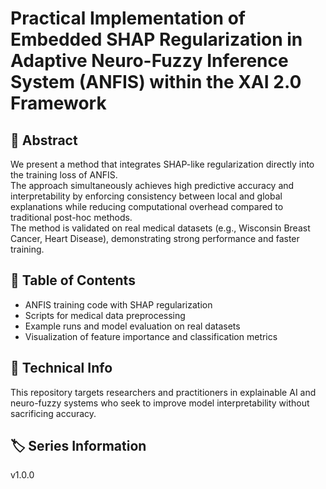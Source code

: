 # Practical Implementation of Embedded SHAP Regularization in Adaptive Neuro-Fuzzy Inference System (ANFIS) within the XAI 2.0 Framework

## 📜 Abstract
We present a method that integrates SHAP-like regularization directly into the training loss of ANFIS.  
The approach simultaneously achieves high predictive accuracy and interpretability by enforcing consistency between local and global explanations while reducing computational overhead compared to traditional post-hoc methods.  
The method is validated on real medical datasets (e.g., Wisconsin Breast Cancer, Heart Disease), demonstrating strong performance and faster training.

## 📂 Table of Contents
- ANFIS training code with SHAP regularization  
- Scripts for medical data preprocessing  
- Example runs and model evaluation on real datasets  
- Visualization of feature importance and classification metrics  

## 🧮 Technical Info
This repository targets researchers and practitioners in explainable AI and neuro-fuzzy systems who seek to improve model interpretability without sacrificing accuracy.

## 🏷 Series Information
v1.0.0
